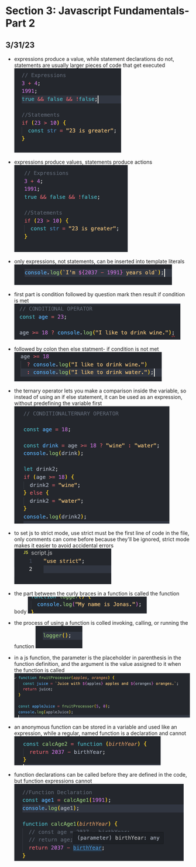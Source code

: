 # Section 3: Javascript Fundamentals- Part 2

## 3/31/23

- expressions produce a value, while statement declarations do not, statements are usually larger pieces of code that get executed
![alt](images/03-js-fundamentals2/2023-03-31-1.png)

- expressions produce values, statements produce actions
![alt](images/03-js-fundamentals2/2023-03-31-2.png)

- only expressions, not statements, can be inserted into template literals
![alt](images/03-js-fundamentals2/2023-03-31-3.png)

- first part is condition followed by question mark then result if condition is met
![alt](images/03-js-fundamentals2/2023-03-31-4a.png)

- followed by colon then else statment- if condition is not met
![alt](images/03-js-fundamentals2/2023-03-31-4b.png)

-  the ternary operator lets you make a comparison inside the variable, so instead of using an if else statement, it can be used as an expression, without predefining the variable first
![alt](images/03-js-fundamentals2/2023-03-31-5.png)

- to set js to strict mode, use strict must be the first line of code in the file, only comments can come before because they'll be ignored, strict mode makes it easier to avoid accidental errors
![alt](images/03-js-fundamentals2/2023-03-31-6.png)

- the part between the curly braces in a function is called the function body
![alt](images/03-js-fundamentals2/2023-03-31-7.png)

- the process of using a function is colled invoking, calling, or running the function
![alt](images/03-js-fundamentals2/2023-03-31-8.png)

- in a js function, the parameter is the placeholder in parenthesis in the function definition, and the argument is the value assigned to it when the function is called
![alt](images/03-js-fundamentals2/2023-03-31-9.png)

- an anonymous function can be stored in a variable and used like an expression, while a regular, named function is a declaration and cannot
![alt](images/03-js-fundamentals2/2023-03-31-10.png)

- function declarations can be called before they are defined in the code, but function expressions cannot
![alt](images/03-js-fundamentals2/2023-03-31-11.png)
